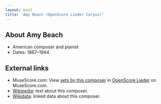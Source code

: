 ```yaml
---
layout: post
title: 'Amy Beach (OpenScore Lieder Corpus)'
---
```


## About Amy Beach

- American composer and pianist
- Dates: 1867–1944

## External links

- MuseScore.com: View [sets by this composer] in [OpenScore Lieder] on MuseScore.com.
- [Wikipedia]: text about this composer.
- [Wikidata]: linked data about this composer.

[Wikipedia]: https://en.wikipedia.org/wiki/Amy_Beach
[Wikidata]: https://www.wikidata.org/wiki/Q235699
[sets by this composer]: https://musescore.com/openscore-lieder-corpus/sets?order=title&text=Beach,+Amy
[OpenScore Lieder]: https://musescore.com/openscore-lieder-corpus

